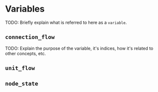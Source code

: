 # Variables

TODO: Briefly explain what is referred to here as a `variable`.

## `connection_flow`

TODO: Explain the purpose of the variable, it's indices, how it's related to other concepts, etc.

## `unit_flow`

## `node_state`